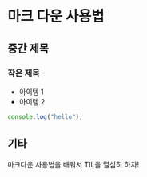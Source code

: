 # 마크 다운 사용법

## 중간 제목

### 작은 제목 

- 아이템 1
- 아이템 2

```javascript
console.log("hello");
```

## 기타

마크다운 사용법을 배워서 TIL을 열심히 하자!
